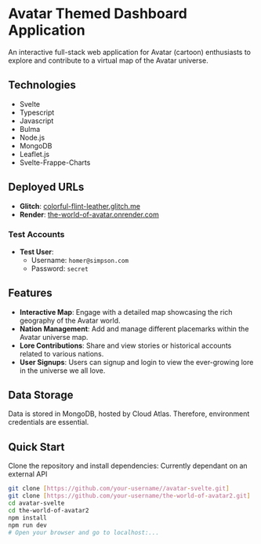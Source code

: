 
# Avatar Themed Dashboard Application

An interactive full-stack web application for Avatar (cartoon) enthusiasts to explore and contribute to a virtual map of the Avatar universe.

## Technologies

- Svelte
- Typescript
- Javascript
- Bulma
- Node.js
- MongoDB
- Leaflet.js
- Svelte-Frappe-Charts

## Deployed URLs

- **Glitch**: [colorful-flint-leather.glitch.me](https://colorful-flint-leather.glitch.me)
- **Render**: [the-world-of-avatar.onrender.com](https://the-world-of-avatar.onrender.com)

### Test Accounts

- **Test User**:
  - Username: `homer@simpson.com`
  - Password: `secret`

## Features

- **Interactive Map**: Engage with a detailed map showcasing the rich geography of the Avatar world.
- **Nation Management**: Add and manage different placemarks within the Avatar universe map.
- **Lore Contributions**: Share and view stories or historical accounts related to various nations.
- **User Signups**: Users can signup and login to view the ever-growing lore in the universe we all love.


## Data Storage

Data is stored in MongoDB, hosted by Cloud Atlas. Therefore, environment credentials are essential.

## Quick Start

Clone the repository and install dependencies:
Currently dependant on an external API 
```bash
git clone [https://github.com/your-username//avatar-svelte.git]
git clone [https://github.com/your-username/the-world-of-avatar2.git]
cd avatar-svelte
cd the-world-of-avatar2
npm install
npm run dev
# Open your browser and go to localhost:...
